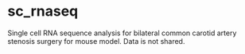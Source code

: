 # sc_rnaseq
Single cell RNA sequence analysis for bilateral common carotid artery stenosis surgery for mouse model.
Data is not shared.